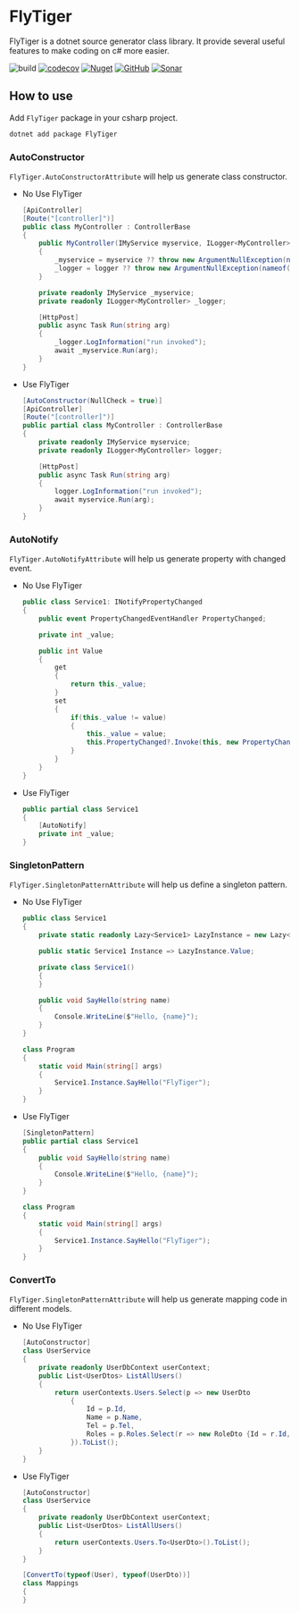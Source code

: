 # FlyTiger

FlyTiger is a dotnet source generator class library. It provide several useful features to make coding on c# more easier.

![build](https://github.com/yscorecore/FlyTiger/workflows/build/badge.svg)
[![codecov](https://codecov.io/gh/yscorecore/FlyTiger/branch/master/graph/badge.svg)](https://codecov.io/gh/yscorecore/FlyTiger) 
[![Nuget](https://img.shields.io/nuget/v/FlyTiger)](https://nuget.org/packages/FlyTiger/) 
[![GitHub](https://img.shields.io/github/license/yscorecore/FlyTiger)](https://github.com/yscorecore/FlyTiger/blob/master/LICENSE)
[![Sonar](https://sonarcloud.io/api/project_badges/measure?project=yscorecore_changedb&metric=security_rating)](https://sonarcloud.io/summary/new_code?id=yscorecore_flytiger)

## How to use
Add `FlyTiger` package in your csharp project.
```bash
dotnet add package FlyTiger 
```


### AutoConstructor

`FlyTiger.AutoConstructorAttribute` will help us generate class constructor. 

- No Use FlyTiger
    ```csharp
    [ApiController]
    [Route("[controller]")]
    public class MyController : ControllerBase
    {
        public MyController(IMyService myservice, ILogger<MyController> logger)
        {
            _myservice = myservice ?? throw new ArgumentNullException(nameof(myservice));
            _logger = logger ?? throw new ArgumentNullException(nameof(logger));
        }

        private readonly IMyService _myservice;
        private readonly ILogger<MyController> _logger;

        [HttpPost]
        public async Task Run(string arg)
        {
            _logger.LogInformation("run invoked");
            await _myservice.Run(arg);
        }
    }
    ```
- Use FlyTiger
    ```csharp
    [AutoConstructor(NullCheck = true)]
    [ApiController]
    [Route("[controller]")]
    public partial class MyController : ControllerBase
    {
        private readonly IMyService myservice;
        private readonly ILogger<MyController> logger;

        [HttpPost]
        public async Task Run(string arg)
        {
            logger.LogInformation("run invoked");
            await myservice.Run(arg);
        }
    }
    ```



### AutoNotify

`FlyTiger.AutoNotifyAttribute` will help us generate property with changed event. 

- No Use FlyTiger
    ```csharp
    public class Service1: INotifyPropertyChanged
    {
        public event PropertyChangedEventHandler PropertyChanged;

        private int _value;

        public int Value
        {
            get
            {
                return this._value;
            }
            set
            {
                if(this._value != value)
                {
                    this._value = value;
                    this.PropertyChanged?.Invoke(this, new PropertyChangedEventArgs(nameof(Value)));
                }
            }
        }
    }
    ```
- Use FlyTiger
    ```csharp
    public partial class Service1
    {
        [AutoNotify]
        private int _value;
    }
    ```


### SingletonPattern

`FlyTiger.SingletonPatternAttribute` will help us define a singleton pattern.

- No Use FlyTiger
    ```csharp
    public class Service1
    {
        private static readonly Lazy<Service1> LazyInstance = new Lazy<Service1>(() => new Service1(), true);

        public static Service1 Instance => LazyInstance.Value;

        private class Service1() 
        {
        }

        public void SayHello(string name)
        {
            Console.WriteLine($"Hello, {name}");
        }
    }

    class Program
    {
        static void Main(string[] args)
        {
            Service1.Instance.SayHello("FlyTiger");
        }
    }
    ```
- Use FlyTiger
    ```csharp
    [SingletonPattern]
    public partial class Service1
    {
        public void SayHello(string name)
        {
            Console.WriteLine($"Hello, {name}");
        }
    }

    class Program
    {
        static void Main(string[] args)
        {
            Service1.Instance.SayHello("FlyTiger");
        }
    }
    ```
### ConvertTo
`FlyTiger.SingletonPatternAttribute` will help us generate mapping code in different models.

- No Use FlyTiger
    ```csharp
    [AutoConstructor]
    class UserService
    {
        private readonly UserDbContext userContext;
        public List<UserDtos> ListAllUsers()
        {
            return userContexts.Users.Select(p => new UserDto
                {
                    Id = p.Id,
                    Name = p.Name,
                    Tel = p.Tel,
                    Roles = p.Roles.Select(r => new RoleDto {Id = r.Id, Name = r.Name}).ToList()
                }).ToList();
        }
    }
    ```
- Use FlyTiger
    ```csharp
    [AutoConstructor]
    class UserService
    {
        private readonly UserDbContext userContext;
        public List<UserDtos> ListAllUsers()
        {
            return userContexts.Users.To<UserDto>().ToList();
        }
    }

    [ConvertTo(typeof(User), typeof(UserDto))]
    class Mappings
    {
    }
    ```
